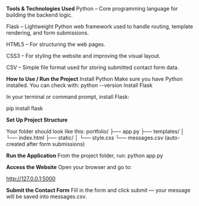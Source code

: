**Tools & Technologies Used**
Python – Core programming language for building the backend logic.

Flask – Lightweight Python web framework used to handle routing, template rendering, and form submissions.

HTML5 – For structuring the web pages.

CSS3 – For styling the website and improving the visual layout.

CSV – Simple file format used for storing submitted contact form data.

**How to Use / Run the Project**
Install Python
Make sure you have Python installed. You can check with:
python --version
Install Flask

In your terminal or command prompt, install Flask:

pip install flask

**Set Up Project Structure**

Your folder should look like this:
portfolio/
├── app.py
├── templates/
│   └── index.html
├── static/
│   └── style.css
└── messages.csv (auto-created after form submissions)

**Run the Application**
From the project folder, run:
python app.py

**Access the Website**
Open your browser and go to:

http://127.0.0.1:5000

**Submit the Contact Form**
Fill in the form and click submit — your message will be saved into messages.csv.

